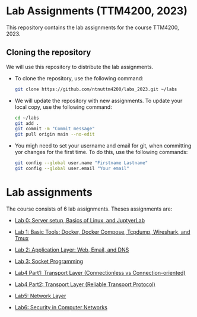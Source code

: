 # Lab Assignments (TTM4200, 2023)

This repository contains the lab assignments for the course TTM4200, 2023. 

<!-- Instructions for cloning the repository: -->
## Cloning the repository

We will use this repository to distribute the lab assignments. 

- To clone the repository, use the following command:

    ```bash
    git clone https://github.com/ntnuttm4200/labs_2023.git ~/labs
    ```
- We will update the repository with new assignments. To update your local copy, use the following command:

    ```bash
    cd ~/labs
    git add .
    git commit -m "Commit message"
    git pull origin main --no-edit
    ```

- You migh need to set your username and email for git, when committing yor changes for the first time. To do this, use the following commands:

    ```bash
    git config --global user.name "Firstname Lastname"
    git config --global user.email "Your email"
    ```

# Lab assignments

The course consists of 6 lab assignments. Theses assignments are:

- [Lab 0: Server setup, Basics of Linux, and JuptyerLab](lab0/README.md)

- [Lab 1: Basic Tools: Docker, Docker Compose, Tcpdump, Wireshark, and Tmux](lab1/README.md)

- [Lab 2: Application Layer: Web, Email, and DNS](lab2/README.md)

- [Lab 3: Socket Programming](lab3/README.md)

- [Lab4 Part1: Transport Layer (Connectionless vs Connection-oriented)](lab4/README.md)

- [Lab4 Part2: Transport Layer (Reliable Transport Protocol)](lab4/README.md)

- [Lab5: Network Layer](lab5/README.md)

- [Lab6: Security in Computer Networks](lab6/README.md)




